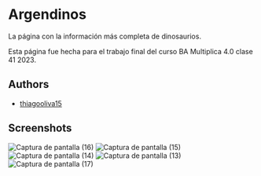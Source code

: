# Argendinos

La página con la información más completa de dinosaurios.

Esta página fue hecha para el trabajo final del curso BA Multiplica 4.0 clase 41 2023.

## Authors

- [thiagooliva15](https://github.com/thiagooliva15)


## Screenshots
![Captura de pantalla (16)](https://github.com/thiagooliva15/entrega-final/assets/148586590/ddf71f7a-71bb-4eee-8bc1-d5d078e2e28d)
![Captura de pantalla (15)](https://github.com/thiagooliva15/entrega-final/assets/148586590/5db07a0d-dd23-4bed-8782-b70b6eff12d8)
![Captura de pantalla (14)](https://github.com/thiagooliva15/entrega-final/assets/148586590/1dacec6a-e0a5-4843-bde7-b4898b74eba8)
![Captura de pantalla (13)](https://github.com/thiagooliva15/entrega-final/assets/148586590/579aa0e0-6896-4009-a3fe-8dea80a57907)
![Captura de pantalla (17)](https://github.com/thiagooliva15/entrega-final/assets/148586590/9b678619-4ba4-4335-b2ed-cc8588009e5c)
